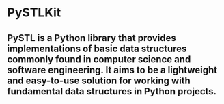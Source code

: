 # PySTLKit

## PySTL is a Python library that provides implementations of basic data structures commonly found in computer science and software engineering. It aims to be a lightweight and easy-to-use solution for working with fundamental data structures in Python projects.
